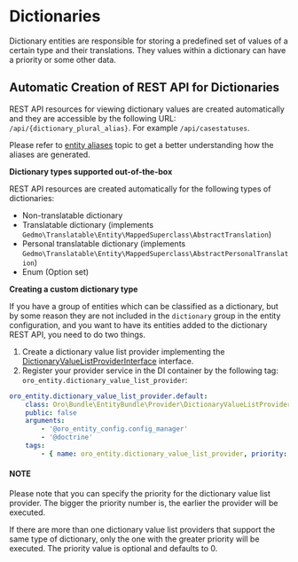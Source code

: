 <a id="dev-entities-dictionaries"></a>

# Dictionaries

Dictionary entities are responsible for storing a predefined set of values of a certain type and their translations. They values within a dictionary can have a priority or some other data.

## Automatic Creation of REST API for Dictionaries

REST API resources for viewing dictionary values are created automatically and they are accessible by the following URL: `/api/{dictionary_plural_alias}`. For example `/api/casestatuses`.

Please refer to [entity aliases](entity-aliases.md#entity-aliases) topic to get a better understanding how the aliases are generated.

**Dictionary types supported out-of-the-box**

REST API resources are created automatically for the following types of dictionaries:

- Non-translatable dictionary
- Translatable dictionary (implements `Gedmo\Translatable\Entity\MappedSuperclass\AbstractTranslation`)
- Personal translatable dictionary (implements `Gedmo\Translatable\Entity\MappedSuperclass\AbstractPersonalTranslation`)
- Enum (Option set)

**Creating a custom dictionary type**

If you have a group of entities which can be classified as a dictionary, but by some reason they are not included in the `dictionary` group in the entity configuration, and you want to have its entities added to the dictionary REST API, you need to do two things.

1. Create a dictionary value list provider implementing the <a href="https://github.com/oroinc/platform/tree/4.2/src/Oro/Bundle/EntityBundle/Provider/DictionaryValueListProviderInterface.php" target="_blank">DictionaryValueListProviderInterface</a> interface.
2. Register your provider service in the DI container by the following tag: `oro_entity.dictionary_value_list_provider`:

```yaml
oro_entity.dictionary_value_list_provider.default:
    class: Oro\Bundle\EntityBundle\Provider\DictionaryValueListProvider
    public: false
    arguments:
        - '@oro_entity_config.config_manager'
        - '@doctrine'
    tags:
        - { name: oro_entity.dictionary_value_list_provider, priority: -100 }
```

#### NOTE
Please note that you can specify the priority for the dictionary value list provider. The bigger the priority number is, the earlier the provider will be executed.

If there are more than one dictionary value list providers that support the same type of dictionary, only the one with the greater priority will be executed. The priority value is optional and defaults to 0.

<!-- Frontend -->
